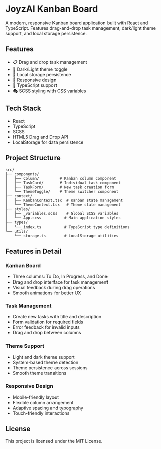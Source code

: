 # JoyzAI Kanban Board

A modern, responsive Kanban board application built with React and TypeScript. Features drag-and-drop task management, dark/light theme support, and local storage persistence.

## Features

- 📋 Drag and drop task management
- 🎨 Dark/Light theme toggle
- 💾 Local storage persistence
- 📱 Responsive design
- 🎯 TypeScript support
- 🎭 SCSS styling with CSS variables

## Tech Stack

- React
- TypeScript
- SCSS
- HTML5 Drag and Drop API
- LocalStorage for data persistence

## Project Structure

```
src/
├── components/
│   ├── Column/         # Kanban column component
│   ├── TaskCard/       # Individual task component
│   ├── TaskForm/       # New task creation form
│   └── ThemeToggle/    # Theme switcher component
├── context/
│   ├── KanbanContext.tsx  # Kanban state management
│   └── ThemeContext.tsx   # Theme state management
├── styles/
│   ├── _variables.scss    # Global SCSS variables
│   └── App.scss          # Main application styles
├── types/
│   └── index.ts          # TypeScript type definitions
└── utils/
    └── storage.ts        # LocalStorage utilities
```

## Features in Detail

### Kanban Board
- Three columns: To Do, In Progress, and Done
- Drag and drop interface for task management
- Visual feedback during drag operations
- Smooth animations for better UX

### Task Management
- Create new tasks with title and description
- Form validation for required fields
- Error feedback for invalid inputs
- Drag and drop between columns

### Theme Support
- Light and dark theme support
- System-based theme detection
- Theme persistence across sessions
- Smooth theme transitions

### Responsive Design
- Mobile-friendly layout
- Flexible column arrangement
- Adaptive spacing and typography
- Touch-friendly interactions

## License

This project is licensed under the MIT License.

